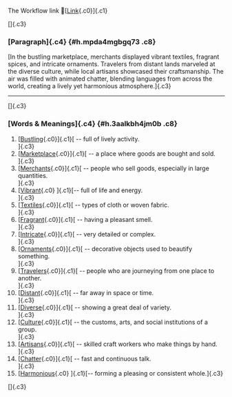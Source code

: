 The Workflow link
👏[[Link](https://www.google.com/url?q=http://www.google.com&sa=D&source=editors&ust=1760103751826980&usg=AOvVaw2zsNRsqJE9O4QPj7oZrw2C){.c0}]{.c1}

[]{.c3}

### [Paragraph]{.c4} {#h.mpda4mgbgq73 .c8}

[In the bustling marketplace, merchants displayed vibrant textiles,
fragrant spices, and intricate ornaments. Travelers from distant lands
marveled at the diverse culture, while local artisans showcased their
craftsmanship. The air was filled with animated chatter, blending
languages from across the world, creating a lively yet harmonious
atmosphere.]{.c3}

------------------------------------------------------------------------

[]{.c3}

### [Words & Meanings]{.c4} {#h.3aalkbh4jm0b .c8}

1.  [[Bustling](https://www.google.com/url?q=http://www.google.com&sa=D&source=editors&ust=1760103751827968&usg=AOvVaw0pUh2P4JjDogfbgY8AH9jc){.c0}]{.c1}[ --
    full of lively activity.\
    ]{.c3}
2.  [[Marketplace](https://www.google.com/url?q=http://www.google.com&sa=D&source=editors&ust=1760103751828249&usg=AOvVaw3F22-V2W7lIFtPhCgyJR0b){.c0}]{.c1}[ --
    a place where goods are bought and sold.\
    ]{.c3}
3.  [[Merchants](https://www.google.com/url?q=http://www.google.com&sa=D&source=editors&ust=1760103751828456&usg=AOvVaw2Z7WIRU1tkdcC80m9_CO3O){.c0}]{.c1}[ --
    people who sell goods, especially in large quantities.\
    ]{.c3}
4.  [[Vibrant](https://www.google.com/url?q=http://www.google.com&sa=D&source=editors&ust=1760103751828680&usg=AOvVaw1m7cf7bj6pbbZddRYgGPcp){.c0}
    ]{.c1}[-- full of life and energy.\
    ]{.c3}
5.  [[Textiles](https://www.google.com/url?q=http://www.google.com&sa=D&source=editors&ust=1760103751828826&usg=AOvVaw2ecuWRwEHjNlwu1hFgSoI0){.c0}]{.c1}[ --
    types of cloth or woven fabric.\
    ]{.c3}
6.  [[Fragrant](https://www.google.com/url?q=http://www.google.com&sa=D&source=editors&ust=1760103751828969&usg=AOvVaw1dMOEdkhvpbcSNzjM4JGfU){.c0}]{.c1}[ --
    having a pleasant smell.\
    ]{.c3}
7.  [[Intricate](https://www.google.com/url?q=http://www.google.com&sa=D&source=editors&ust=1760103751829147&usg=AOvVaw2k_IXp_wYlvpvt6SPp5jAG){.c0}]{.c1}[ --
    very detailed or complex.\
    ]{.c3}
8.  [[Ornaments](https://www.google.com/url?q=http://www.google.com&sa=D&source=editors&ust=1760103751829304&usg=AOvVaw2eQ1MVe3Ovha_-4mGNnP5q){.c0}]{.c1}[ --
    decorative objects used to beautify something.\
    ]{.c3}
9.  [[Travelers](https://www.google.com/url?q=http://www.google.com&sa=D&source=editors&ust=1760103751829470&usg=AOvVaw3jZ_wxt3M29XT4MSy_VALD){.c0}]{.c1}[ --
    people who are journeying from one place to another.\
    ]{.c3}
10. [[Distant](https://www.google.com/url?q=http://www.google.com&sa=D&source=editors&ust=1760103751829655&usg=AOvVaw2thidQAuK27DteluEycXvV){.c0}]{.c1}[ --
    far away in space or time.\
    ]{.c3}
11. [[Diverse](https://www.google.com/url?q=http://www.google.com&sa=D&source=editors&ust=1760103751829801&usg=AOvVaw1MMYU56zAAXeS7A_cEJB8t){.c0}]{.c1}[ --
    showing a great deal of variety.\
    ]{.c3}
12. [[Culture](https://www.google.com/url?q=http://www.google.com&sa=D&source=editors&ust=1760103751829938&usg=AOvVaw3GnIlUJFxVYXfQ84_OsgOW){.c0}]{.c1}[ --
    the customs, arts, and social institutions of a group.\
    ]{.c3}
13. [[Artisans](https://www.google.com/url?q=http://www.google.com&sa=D&source=editors&ust=1760103751830097&usg=AOvVaw19J_gIVV703Q_yFwp3wyaZ){.c0}]{.c1}[ --
    skilled craft workers who make things by hand.\
    ]{.c3}
14. [[Chatter](https://www.google.com/url?q=http://www.google.com&sa=D&source=editors&ust=1760103751830261&usg=AOvVaw0Efp6SDgDRyWf6YaEWERC5){.c0}]{.c1}[ --
    fast and continuous talk.\
    ]{.c3}
15. [[Harmonious](https://www.google.com/url?q=http://www.google.com&sa=D&source=editors&ust=1760103751830478&usg=AOvVaw0zN1tteSN0zIr5aOmXKe32){.c0}
    ]{.c1}[-- forming a pleasing or consistent whole.]{.c3}

[]{.c3}
